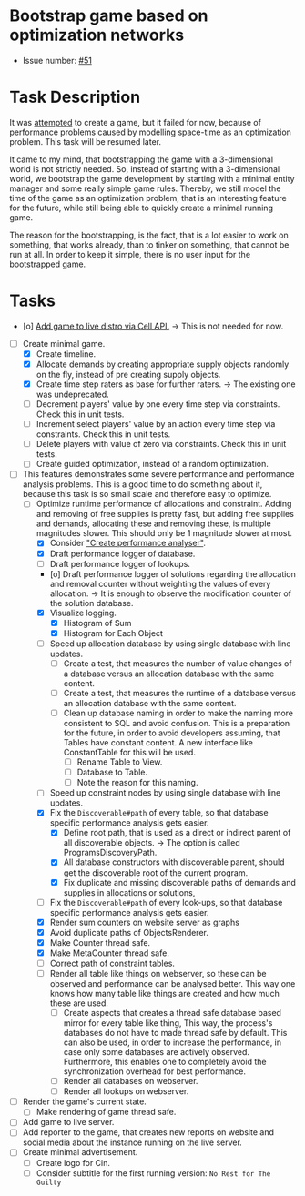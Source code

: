 # Bootstrap game based on optimization networks
* Issue number: [\#51](https://codeberg.org/splitcells-net/net.splitcells.network.community/issues/51)
# Task Description
It was [attempted](task-archive/2022-12-21-1-create-game-based-on-optimization-networks.md) to create a game,
but it failed for now, because of performance problems caused by modelling space-time as an optimization problem.
This task will be resumed later.

It came to my mind, that bootstrapping the game with a 3-dimensional world is not strictly needed.
So, instead of starting with a 3-dimensional world,
we bootstrap the game development by starting with a minimal entity manager and some really simple game rules.
Thereby, we still model the time of the game as an optimization problem,
that is an interesting feature for the future,
while still being able to quickly create a minimal running game.

The reason for the bootstrapping,
is the fact, that is a lot easier to work on something,
that works already,
than to tinker on something, that cannot be run at all.
In order to keep it simple, there is no user input for the bootstrapped game.
# Tasks
* [o] [Add game to live distro via Cell API.](../compatibility-portability-and-adaptability/2024-08-06-establish-cell-api.md) -> This is not needed for now.
* [ ] Create minimal game. 
    * [x] Create timeline.
    * [x] Allocate demands by creating appropriate supply objects randomly on the fly, instead of pre creating supply objects.
    * [x] Create time step raters as base for further raters. -> The existing one was undeprecated.
    * [ ] Decrement players' value by one every time step  via constraints. Check this in unit tests.
    * [ ] Increment select players' value by an action every time step  via constraints. Check this in unit tests.
    * [ ] Delete players with value of zero via constraints. Check this in unit tests.
    * [ ] Create guided optimization, instead of a random optimization.
* [ ] This features demonstrates some severe performance and performance analysis problems.
  This is a good time to do something about it, because this task is so small scale and therefore easy to optimize. 
    * [ ] Optimize runtime performance of allocations and constraint.
      Adding and removing of free supplies is pretty fast,
      but adding free supplies and demands, allocating these and removing these, is multiple magnitudes slower.
      This should only be 1 magnitude slower at most.
        * [x] Consider ["Create performance analyser"](../performance-engineering/2023-06-06-create-performance-analyser.md).
        * [x] Draft performance logger of database.
        * [ ] Draft performance logger of lookups.
        * [o] Draft performance logger of solutions regarding the allocation and removal counter without weighting the values of every allocation.
          -> It is enough to observe the modification counter of the solution database.
        * [x] Visualize logging.
            * [x] Histogram of Sum
            * [x] Histogram for Each Object
        * [ ] Speed up allocation database by using single database with line updates.
            * [ ] Create a test, that measures the number of value changes of a database versus an allocation database with the same content.
            * [ ] Create a test, that measures the runtime of a database versus an allocation database with the same content.
            * [ ] Clean up database naming in order to make the naming more consistent to SQL and avoid confusion.
              This is a preparation for the future, in order to avoid developers assuming, that Tables have constant content.
              A new interface like ConstantTable for this will be used.
                * [ ] Rename Table to View.
                * [ ] Database to Table.
                * [ ] Note the reason for this naming.
        * [ ] Speed up constraint nodes by using single database with line updates.
        * [x] Fix the `Discoverable#path` of every table, so that database specific performance analysis gets easier.
            * [x] Define root path, that is used as a direct or indirect parent of all discoverable objects.
              -> The option is called ProgramsDiscoveryPath.
            * [x] All database constructors with discoverable parent, should get the discoverable root of the current program.
            * [x] Fix duplicate and missing discoverable paths of demands and supplies in allocations or solutions,
        * [ ] Fix the `Discoverable#path` of every look-ups, so that database specific performance analysis gets easier.
        * [x] Render sum counters on website server as graphs
        * [x] Avoid duplicate paths of ObjectsRenderer.
        * [x] Make Counter thread safe.
        * [x] Make MetaCounter thread safe.
        * [ ] Correct path of constraint tables.
        * [ ] Render all table like things on webserver, so these can be observed and performance can be analysed better.
          This way one knows how many table like things are created and how much these are used.
            * [ ] Create aspects that creates a thread safe database based mirror for every table like thing,
              This way, the process's databases do not have to made thread safe by default.
              This can also be used, in order to increase the performance, in case only some databases are actively observed.
              Furthermore, this enables one to completely avoid the synchronization overhead for best performance.
            * [ ] Render all databases on webserver.
            * [ ] Render all lookups on webserver.
* [ ] Render the game's current state.
    * [ ] Make rendering of game thread safe.
* [ ] Add game to live server.
* [ ] Add reporter to the game, that creates new reports on website and social media about the instance running on the live server.
* [ ] Create minimal advertisement.
    * [ ] Create logo for Cin.
    * [ ] Consider subtitle for the first running version: `No Rest for The Guilty`

